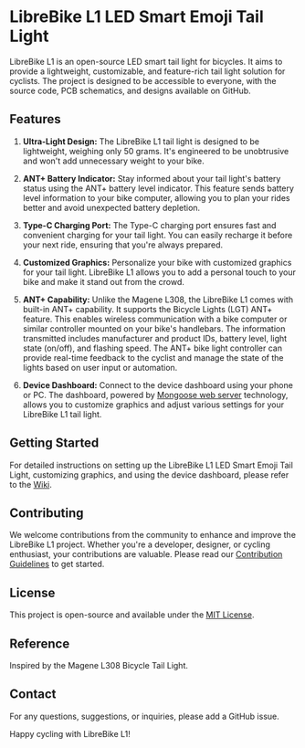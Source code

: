 # LibreBike L1 LED Smart Emoji Tail Light

LibreBike L1 is an open-source LED smart tail light for bicycles. It aims to provide a lightweight, customizable, and feature-rich tail light solution for cyclists. The project is designed to be accessible to everyone, with the source code, PCB schematics, and designs available on GitHub.

## Features

1. **Ultra-Light Design:** The LibreBike L1 tail light is designed to be lightweight, weighing only 50 grams. It's engineered to be unobtrusive and won't add unnecessary weight to your bike.

2. **ANT+ Battery Indicator:** Stay informed about your tail light's battery status using the ANT+ battery level indicator. This feature sends battery level information to your bike computer, allowing you to plan your rides better and avoid unexpected battery depletion.

3. **Type-C Charging Port:** The Type-C charging port ensures fast and convenient charging for your tail light. You can easily recharge it before your next ride, ensuring that you're always prepared.

4. **Customized Graphics:** Personalize your bike with customized graphics for your tail light. LibreBike L1 allows you to add a personal touch to your bike and make it stand out from the crowd.

5. **ANT+ Capability:** Unlike the Magene L308, the LibreBike L1 comes with built-in ANT+ capability. It supports the Bicycle Lights (LGT) ANT+ feature. This enables wireless communication with a bike computer or similar controller mounted on your bike's handlebars. The information transmitted includes manufacturer and product IDs, battery level, light state (on/off), and flashing speed. The ANT+ bike light controller can provide real-time feedback to the cyclist and manage the state of the lights based on user input or automation.

6. **Device Dashboard:** Connect to the device dashboard using your phone or PC. The dashboard, powered by [Mongoose web server](https://mongoose.ws/) technology, allows you to customize graphics and adjust various settings for your LibreBike L1 tail light.

## Getting Started

For detailed instructions on setting up the LibreBike L1 LED Smart Emoji Tail Light, customizing graphics, and using the device dashboard, please refer to the [Wiki](https://github.com/hayschan/LibreBike-L1/wiki).

## Contributing

We welcome contributions from the community to enhance and improve the LibreBike L1 project. Whether you're a developer, designer, or cycling enthusiast, your contributions are valuable. Please read our [Contribution Guidelines](CONTRIBUTING.md) to get started.

## License

This project is open-source and available under the [MIT License](LICENSE).

## Reference

Inspired by the Magene L308 Bicycle Tail Light.

## Contact

For any questions, suggestions, or inquiries, please add a GitHub issue.

Happy cycling with LibreBike L1!

